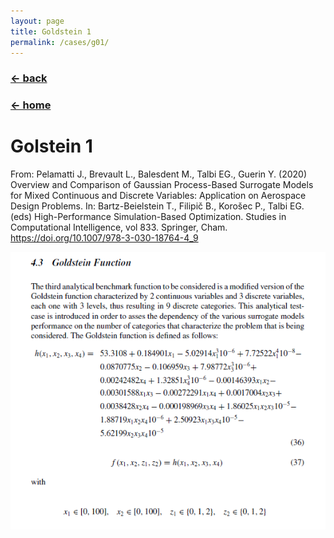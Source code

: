 ```yaml
---
layout: page
title: Goldstein 1
permalink: /cases/g01/
---
```

### [← back](/cases/)
### [← home](/index/)

# Golstein 1


From: Pelamatti J., Brevault L., Balesdent M., Talbi EG., Guerin Y. (2020) Overview and Comparison of Gaussian Process-Based Surrogate Models for Mixed Continuous and Discrete Variables: Application on Aerospace Design Problems. In: Bartz-Beielstein T., Filipič B., Korošec P., Talbi EG. (eds) High-Performance Simulation-Based Optimization. Studies in Computational Intelligence, vol 833. Springer, Cham. https://doi.org/10.1007/978-3-030-18764-4_9 

<img align="left" src="https://raw.githubusercontent.com/mixed-optimization-benchmark/mixed-optimization-benchmark.github.io/master/Cas%20test/Goldstein_1.PNG" >
